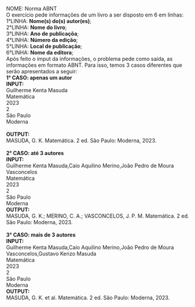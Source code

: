 NOME: Norma ABNT
<br>
O exercício pede informações de um livro a ser disposto em 6 em linhas:
<br>
1°LINHA: <b>Nome(s) do(s) autor(es)</b>;
<br>
2°LINHA: <b>Nome do livro</b>;
<br>
3°LINHA: <b>Ano de publicaçõa</b>;
<br>
4°LINHA: <b>Número da edição</b>;
<br>
5°LINHA: <b>Local de publicação</b>;
<br>
6°LINHA: <b>Nome da editora</b>;
<br>
Após feito o imput da informações, o problema pede como saída, as informações em formato ABNT. Para isso, temos 3 casos diferentes que serão apresentados a seguir:
<br>
<b>1° CASO: apenas um autor</b>
<br>
<b>INPUT:</b>
<br>
Guilherme Kenta Masuda
<br>
Matemática
<br>
2023
<br>
2
<br>
São Paulo
<br>
Moderna
<br><br>
<b>OUTPUT:</b>
<br>
MASUDA, G. K. Matemática. 2 ed. São Paulo: Moderna, 2023.
<br><br>
<b>2° CASO: até 3 autores</b>
<br>
<b>INPUT:</b>
<br>
Guilherme Kenta Masuda,Caio Aquilino Merino,João Pedro de Moura Vasconcelos
<br>
Matemática
<br>
2023
<br>
2
<br>
São Paulo
<br>
Moderna
<br>
<b>OUTPUT:</b>
<br>
MASUDA, G. K.; MERINO, C. A.; VASCONCELOS, J. P. M. Matemática. 2 ed. São Paulo: Moderna, 2023.
<br><br>
<b>3° CASO: mais de 3 autores</b>
<br>
<b>INPUT:</b>
<br>
Guilherme Kenta Masuda,Caio Aquilino Merino,João Pedro de Moura Vasconcelos,Gustavo Kenzo Masuda
<br>
Matemática
<br>
2023
<br>
2
<br>
São Paulo
<br>
Moderna
<br>
<b>OUTPUT:</b>
<br>
MASUDA, G. K. et al. Matemática. 2 ed. São Paulo: Moderna, 2023.



